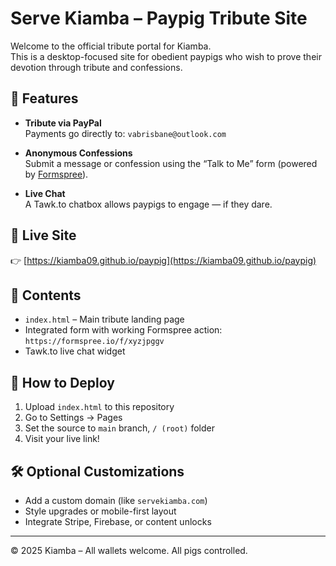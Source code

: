 # Serve Kiamba – Paypig Tribute Site

Welcome to the official tribute portal for Kiamba.  
This is a desktop-focused site for obedient paypigs who wish to prove their devotion through tribute and confessions.

## 💸 Features

- **Tribute via PayPal**  
  Payments go directly to: `vabrisbane@outlook.com`

- **Anonymous Confessions**  
  Submit a message or confession using the “Talk to Me” form (powered by [Formspree](https://formspree.io)).

- **Live Chat**  
  A Tawk.to chatbox allows paypigs to engage — if they dare.

## 🔗 Live Site

👉 [https://kiamba09.github.io/paypig](https://kiamba09.github.io/paypig)

## 📁 Contents

- `index.html` – Main tribute landing page
- Integrated form with working Formspree action: `https://formspree.io/f/xyzjpggv`
- Tawk.to live chat widget

## 🚀 How to Deploy

1. Upload `index.html` to this repository
2. Go to Settings → Pages
3. Set the source to `main` branch, `/ (root)` folder
4. Visit your live link!

## 🛠 Optional Customizations

- Add a custom domain (like `servekiamba.com`)
- Style upgrades or mobile-first layout
- Integrate Stripe, Firebase, or content unlocks

---

© 2025 Kiamba – All wallets welcome. All pigs controlled.
